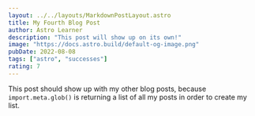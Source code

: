 ```yaml
---
layout: ../../layouts/MarkdownPostLayout.astro
title: My Fourth Blog Post
author: Astro Learner
description: "This post will show up on its own!"
image: "https://docs.astro.build/default-og-image.png"
pubDate: 2022-08-08
tags: ["astro", "successes"]
rating: 7
---
```

This post should show up with my other blog posts, because `import.meta.glob()` is returning a list of all my posts in order to create my list.
